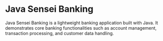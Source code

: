 # Java Sensei Banking

Java Sensei Banking is a lightweight banking application built with Java. It demonstrates core banking functionalities such as account management, transaction processing, and customer data handling.
